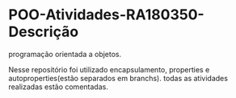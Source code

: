 # POO-Atividades-RA180350-Descrição
<p>programação orientada a objetos.</p>
Nesse repositório foi utilizado encapsulamento, properties e autoproperties(estão separados em branchs).
todas as atividades realizadas estão comentadas.
